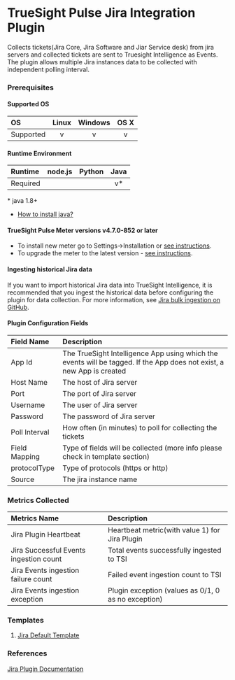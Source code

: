 TrueSight Pulse Jira Integration Plugin
=========================================

Collects tickets(Jira Core, Jira Software and Jiar Service desk) from jira servers and collected tickets are sent to Truesight Intelligence as Events. 
The plugin allows multiple Jira instances data to be collected with independent polling interval.

### Prerequisites

#### Supported OS

|     OS    | Linux | Windows | OS X |
|:----------|:-----:|:-------:|:----:|
| Supported |   v   |    v    |  v   |

#### Runtime Environment

|  Runtime | node.js | Python | Java |
|:---------|:-------:|:------:|:----:|
| Required |         |        |    v*  |
\* java 1.8+ 

* [How to install java?](https://www3.ntu.edu.sg/home/ehchua/programming/howto/JDK_Howto.html)

#### TrueSight Pulse Meter versions v4.7.0-852 or later

- To install new meter go to Settings->Installation or [see instructions](https://help.boundary.com/hc/en-us/sections/200634331-Installation).
- To upgrade the meter to the latest version - [see instructions](https://help.boundary.com/hc/en-us/articles/201573102-Upgrading-the-Boundary-Meter).

#### Ingesting historical Jira data
If you want to import historical Jira data into TrueSight Intelligence, it is recommended that you ingest the historical data before configuring the plugin for data collection. For more information, see [Jira bulk ingestion on GitHub](https://github.com/boundary/jira-tsi-bulkingestion-script).

#### Plugin Configuration Fields

|Field Name        |Description                                                                    |
|:-----------------|:------------------------------------------------------------------------------|
|App Id			   |The TrueSight Intelligence App using which the events will be tagged. If the App does not exist, a new App is created                                            		   	   									 |
|Host Name		   |The host of Jira server                                            		   	   |
|Port              |The port of Jira server                                            		       |
|Username          |The user of Jira server                                            		       |
|Password          |The password of Jira server                                        		       |
|Poll Interval     |How often (in minutes) to poll for collecting the tickets                      |
|Field Mapping     |Type of fields will be collected (more info please check in template section)  |
|protocolType      |Type of protocols (https or http) 											                                  |
|Source	           |The jira instance name														                                           | 

### Metrics Collected

|Metrics Name                             |Description                                             |
|:----------------------------------------|:-------------------------------------------------------|
|Jira Plugin Heartbeat                  | Heartbeat metric(with value 1) for Jira Plugin           |
|Jira Successful Events ingestion count | Total events successfully ingested to TSI     		   |
|Jira Events ingestion failure count    | Failed event ingestion count to TSI     	               |
|Jira Events ingestion exception        | Plugin exception (values as 0/1, 0 as no exception)      |


### Templates
 1. [Jira Default Template](https://github.com/boundary/meter-plugin-jira/blob/master/template/jiraDefaultTemplate.json)


### References
[Jira Plugin Documentation](https://docs.bmc.com/docs/display/bti10/JIRA+Plugin)

